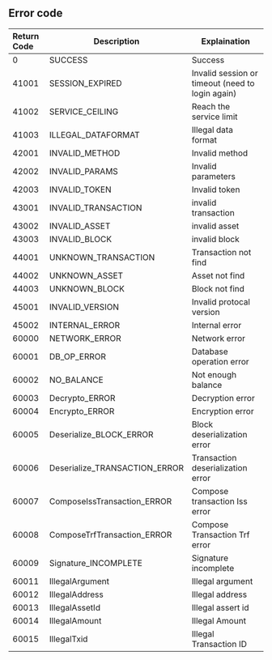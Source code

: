 ## Error code

| Return Code | Description                   | Explaination                                     |
| :----       | ----------------------------- | -----------------                                |
| 0           | SUCCESS                       | Success                                          |
| 41001       | SESSION_EXPIRED               | Invalid session or timeout (need to login again) |
| 41002       | SERVICE_CEILING               | Reach the service limit                          |
| 41003       | ILLEGAL_DATAFORMAT            | Illegal data format                              |
| 42001       | INVALID_METHOD                | Invalid method                                   |
| 42002       | INVALID_PARAMS                | Invalid parameters                               |
| 42003       | INVALID_TOKEN                 | Invalid token                                    |
| 43001       | INVALID_TRANSACTION           | invalid transaction                              |
| 43002       | INVALID_ASSET                 | invalid asset                                    |
| 43003       | INVALID_BLOCK                 | invalid block                                    |
| 44001       | UNKNOWN_TRANSACTION           | Transaction not find                             |
| 44002       | UNKNOWN_ASSET                 | Asset not find                                   |
| 44003       | UNKNOWN_BLOCK                 | Block not find                                   |
| 45001       | INVALID_VERSION               | Invalid protocal version                         |
| 45002       | INTERNAL_ERROR                | Internal error                                   |
| 60000       | NETWORK_ERROR                 | Network error                                    |
| 60001       | DB_OP_ERROR                   | Database operation error                         |
| 60002       | NO_BALANCE                    | Not enough balance                               |
| 60003       | Decrypto_ERROR                | Decryption error                                 |
| 60004       | Encrypto_ERROR                | Encryption error                                 |
| 60005       | Deserialize_BLOCK_ERROR       | Block deserialization error                      |
| 60006       | Deserialize_TRANSACTION_ERROR | Transaction deserialization error                |
| 60007       | ComposeIssTransaction_ERROR   | Compose transaction Iss error             |
| 60008       | ComposeTrfTransaction_ERROR   | Compose Transaction Trf error     |
| 60009       | Signature_INCOMPLETE          | Signature incomplete                             |
| 60011       | IllegalArgument               | Illegal argument                                 |
| 60012       | IllegalAddress                | Illegal address                                  |
| 60013       | IllegalAssetId                | Illegal assert id                                |
| 60014       | IllegalAmount                 | Illegal Amount                                   |
| 60015       | IllegalTxid                   | Illegal Transaction ID                           |
